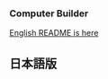 ### Computer Builder

[English README is here](https://github.com/tkwonn/computer-builder/blob/main/README.md)

## 日本語版
